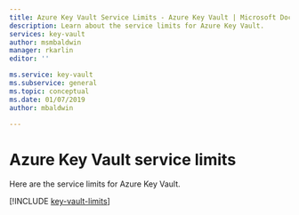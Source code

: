 ```yaml
---
title: Azure Key Vault Service Limits - Azure Key Vault | Microsoft Docs
description: Learn about the service limits for Azure Key Vault.
services: key-vault
author: msmbaldwin
manager: rkarlin
editor: ''

ms.service: key-vault
ms.subservice: general
ms.topic: conceptual
ms.date: 01/07/2019
author: mbaldwin

---
```

# Azure Key Vault service limits

Here are the service limits for Azure Key Vault.

[!INCLUDE [key-vault-limits](../../includes/key-vault-limits.md)]

